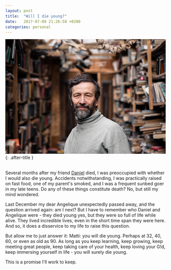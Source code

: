 ```yaml
---
layout: post
title:  "Will I die young?"
date:   2017-07-09 21:26:58 +0200
categories: personal
---
```


![Will I die young?](/assets/images/dieyoung.jpeg){: .after-title }
<br/><br/>

Several months after my friend [Daniel](https://www.google.com "A Raucous Life") died, I was preoccupied with whether I would also die young. Accidents notwithstanding, I was practically raised on fast food, one of my parent's smoked, and I was a frequent sunbed goer in my late teens. Do any of these things constitute death? No, but still my mind wondered.

Last December my dear Angelique unexpectedly passed away, and the question arrived again: am I next? But I have to remember who Daniel and Angelique were - they died young yes, but they were so full of life while alive. They lived incredible lives, even in the short time span they were here. And so, it does a disservice to my life to raise this question.

But allow me to just answer it: Matti: you will die young. Perhaps at 32, 40, 60, or even as old as 90. As long as you keep learning, keep growing, keep meeting great people, keep taking care of your health, keep loving your G!d, keep immersing yourself in life - you will surely die young. 

This is a promise I'll work to keep.